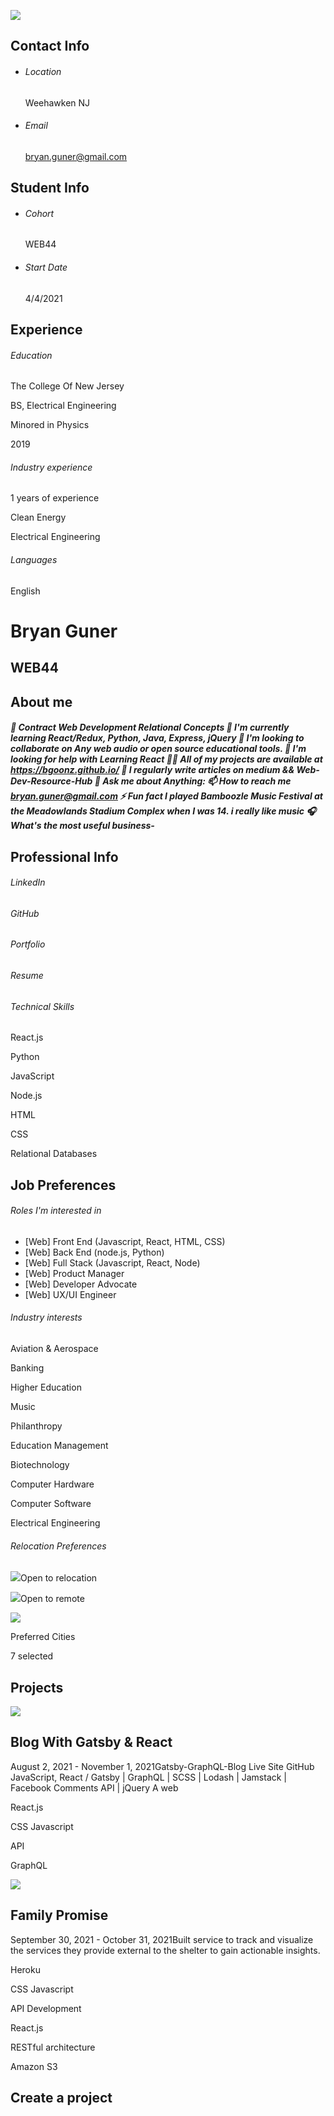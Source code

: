 ![](https://lambdaschool-outcomes-profiles.s3.amazonaws.com/Student/rec4ZKwSVJ4eBkkKT/image/1635183075-image.png?AWSAccessKeyId=AKIATCQBXQETAYXJWJTH&Expires=1635791484&Signature=97JhE9xsybnL6vvy7U%2FZpRE8KAg%3D)

Contact Info
------------

-   ###### Location

    Weehawken NJ

-   ###### Email

    bryan.guner@gmail.com

Student Info
------------

-   ###### Cohort

    WEB44

-   ###### Start Date

    4/4/2021

Experience
----------

###### Education

The College Of New Jersey

BS, Electrical Engineering

Minored in Physics

2019

###### Industry experience

1 years of experience

Clean Energy

Electrical Engineering

###### Languages

English

Bryan Guner
===========

WEB44
-----

About me
--------

##### 🔭 Contract Web Development Relational Concepts 🌱 I'm currently learning React/Redux, Python, Java, Express, jQuery 👯 I'm looking to collaborate on Any web audio or open source educational tools. 🤝 I'm looking for help with Learning React 👨‍💻 All of my projects are available at https://bgoonz.github.io/ 📝 I regularly write articles on medium && Web-Dev-Resource-Hub 💬 Ask me about Anything: 📫 How to reach me bryan.guner@gmail.com ⚡ Fun fact I played Bamboozle Music Festival at the Meadowlands Stadium Complex when I was 14. i really like music 🎧 What's the most useful business-

Professional Info
-----------------

###### LinkedIn

###### GitHub

###### Portfolio

###### Resume

###### Technical Skills

React.js

Python

JavaScript

Node.js

HTML

CSS

Relational Databases

Job Preferences
---------------

###### Roles I'm interested in

-   [Web] Front End (Javascript, React, HTML, CSS)
-   [Web] Back End (node.js, Python)
-   [Web] Full Stack (Javascript, React, Node)
-   [Web] Product Manager
-   [Web] Developer Advocate
-   [Web] UX/UI Engineer

###### Industry interests

Aviation & Aerospace

Banking

Higher Education

Music

Philanthropy

Education Management

Biotechnology

Computer Hardware

Computer Software

Electrical Engineering

###### Relocation Preferences

![](https://dashboards.lambdaschool.com/static/img/check.png)Open to relocation

![](https://dashboards.lambdaschool.com/static/img/check.png)Open to remote

![](https://dashboards.lambdaschool.com/static/img/arrow-down.png)

Preferred Cities

7 selected

Projects
--------

![](https://lambdaschool-outcomes-profiles.s3.amazonaws.com/Student/rec4ZKwSVJ4eBkkKT/project-image/1635789910-project-image.png?AWSAccessKeyId=AKIATCQBXQETAYXJWJTH&Expires=1635791483&Signature=YzUvt%2Bw816PAFOa1pSWM2KdN%2B0M%3D)

Blog With Gatsby & React
------------------------

August 2, 2021 - November 1, 2021Gatsby-GraphQL-Blog Live Site GitHub JavaScript, React / Gatsby | GraphQL | SCSS | Lodash | Jamstack | Facebook Comments API | jQuery A web

React.js

CSS Javascript

API

GraphQL

![](https://lambdaschool-outcomes-profiles.s3.amazonaws.com/Student/rec4ZKwSVJ4eBkkKT/project-image/1635794156-project-image.png?AWSAccessKeyId=AKIATCQBXQETAYXJWJTH&Expires=1635794459&Signature=xyBVQv%2B839%2BmkBoBiTmkAeTujIg%3D)

Family Promise
--------------

September 30, 2021 - October 31, 2021Built service to track and visualize the services they provide external to the shelter to gain actionable insights.

Heroku

CSS Javascript

API Development

React.js

RESTful architecture

Amazon S3

Create a project
----------------
